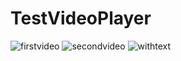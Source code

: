 ﻿# TestVideoPlayer
![firstvideo](https://user-images.githubusercontent.com/95710591/203962552-5869fb0a-64d1-45f9-92d7-2d3d92be0246.png)
![secondvideo](https://user-images.githubusercontent.com/95710591/203962557-05d823de-3545-4c2f-8d91-8713e607373b.png)
![withtext](https://user-images.githubusercontent.com/95710591/203962561-39d746c9-0102-46a8-8f23-a7127070ae78.png)
